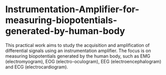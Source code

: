 # Instrumentation-Amplifier-for-measuring-biopotentials-generated-by-human-body
This practical work aims to study the acquisition and amplification of differential signals using an instrumentation amplifier. The focus is on measuring biopotentials generated by the human body, such as EMG (electromyogram), EOG (electro-oculogram), EEG (electroencephalogram) and ECG (electrocardiogram).
